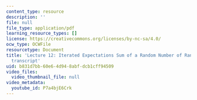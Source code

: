 ```yaml
---
content_type: resource
description: ''
file: null
file_type: application/pdf
learning_resource_types: []
license: https://creativecommons.org/licenses/by-nc-sa/4.0/
ocw_type: OCWFile
resourcetype: Document
title: 'Lecture 12: Iterated Expectations Sum of a Random Number of Random variables
  transcript'
uid: b831d7bb-60e6-4d94-8abf-dcb1cff94509
video_files:
  video_thumbnail_file: null
video_metadata:
  youtube_id: P7a4bjE6Crk
---
```

